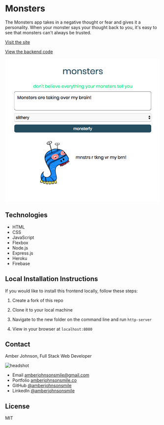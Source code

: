 # Monsters

The Monsters app takes in a negative thought or fear and gives it a personality. When your monster says your thought back to you, it's easy to see that monsters can't always be trusted.

[Visit the site](https://monstersofmine.firebaseapp.com/)

[View the backend code](https://github.com/amberjohnsonsmile/monsters-backend)

![screenshot](client-screenshot.png)

## Technologies
* HTML
* CSS
* JavaScript
* Flexbox
* Node.js
* Express.js
* Heroku
* Firebase

## Local Installation Instructions
If you would like to install this frontend locally, follow these steps:

1. Create a fork of this repo

1. Clone it to your local machine

1. Navigate to the new folder on the command line and run `http-server`

1. View in your browser at `localhost:8080`


## Contact

Amber Johnson, Full Stack Web Developer

![headshot](https://user-images.githubusercontent.com/31632938/36687590-517de15e-1ae7-11e8-8753-5c28cefd5e69.jpeg)
* Email amberjohnsonsmile@gmail.com
* Portfolio [amberjohnsonsmile.co](https://amberjohnsonsmile.co)
* GitHub [@amberjohnsonsmile](https://github.com/amberjohnsonsmile)
* LinkedIn [@amberjohnsonsmile](https://linkedin.com/in/amberjohnsonsmile)

## License

MIT
